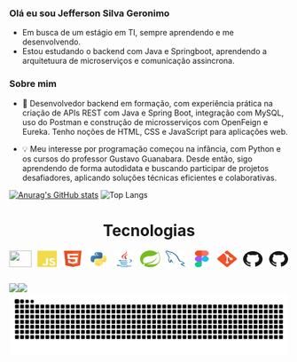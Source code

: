 ### Olá eu sou Jefferson Silva Geronimo

- Em busca de um estágio em TI, sempre aprendendo e me desenvolvendo.
- Estou estudando o backend com Java e Springboot, aprendendo a arquitetuura de microserviços e comunicação assincrona.

### Sobre mim
- 🎯 Desenvolvedor backend em formação, com experiência prática na criação de APIs REST com Java e Spring Boot, integração com MySQL, uso do Postman e construção de microsserviços com OpenFeign e Eureka. Tenho noções de HTML, CSS e JavaScript para aplicações web.

- 💡 Meu interesse por programação começou na infância, com Python e os cursos do professor Gustavo Guanabara. Desde então, sigo aprendendo de forma autodidata e buscando participar de projetos desafiadores, aplicando soluções técnicas eficientes e colaborativas.

[![Anurag's GitHub stats](https://github-readme-stats.vercel.app/api?username=Jefferson-Silva-Geronimo&show_icons=true&theme=great-gatsby)](https://github.com/Jefferson-Silva-Geronimo/github-readme-stats)
![Top Langs](https://github-readme-stats.vercel.app/api/top-langs/?username=Jefferson-Silva-Geronimo&theme=great-gatsby&layout=compact)


##

<div align=center>
  <h1>Tecnologias</h1>
  <div style="display: flex; justify-content: center; gap: 10px; align-items: center;">
    <img src="https://cdn.jsdelivr.net/gh/devicons/devicon/icons/css3/css3-original.svg" style="width: 40px; height: 30px;">
    <img src="https://raw.githubusercontent.com/devicons/devicon/master/icons/javascript/javascript-plain.svg" style="width: 40px; height: 30px;">
    <img src="https://raw.githubusercontent.com/devicons/devicon/master/icons/html5/html5-original.svg" style="width: 40px; height: 30px;">
    <img src="https://raw.githubusercontent.com/devicons/devicon/master/icons/python/python-original.svg" style="width: 40px; height: 30px;">
    <img src="https://raw.githubusercontent.com/devicons/devicon/master/icons/java/java-original.svg" style="width: 40px; height: 30px;">
    <img src="https://raw.githubusercontent.com/devicons/devicon/master/icons/spring/spring-original.svg" style="width: 40px; height: 30px;">
    <img src="https://raw.githubusercontent.com/devicons/devicon/master/icons/mysql/mysql-original.svg" style="width: 40px; height: 30px;">
    <img src="https://raw.githubusercontent.com/devicons/devicon/master/icons/figma/figma-original.svg" style="width: 40px; height: 30px;">
    <img src="https://raw.githubusercontent.com/devicons/devicon/master/icons/git/git-original.svg" style="width: 40px; height: 30px;">
    <img src="https://raw.githubusercontent.com/devicons/devicon/master/icons/github/github-original.svg" style="width: 40px; height: 30px;">
    <img src="https://raw.githubusercontent.com/devicons/devicon/master/icons/github/github-original.svg" style="width: 40px; height: 30px;">
  </div>
</div>

##

<div id="container2" style="display: flex;">
  <a href = "mailto:jefferson.geronimo2703@gmail.com"><img src="https://img.shields.io/badge/-Gmail-%23333?style=for-the-badge&logo=gmail&logoColor=white" target="_blank"></a>
  <a href="https://www.linkedin.com/in/jefferson-silva-geronimo-912229265" target="_blank"><img src="https://img.shields.io/badge/-LinkedIn-%230077B5?style=for-the-badge&logo=linkedin&logoColor=white" target="_blank"></a>
</div>

<img src="https://raw.githubusercontent.com/Jefferson-Silva-Geronimo/Jefferson-Silva-Geronimo/output/snake.svg" alt="Snake animation" />
